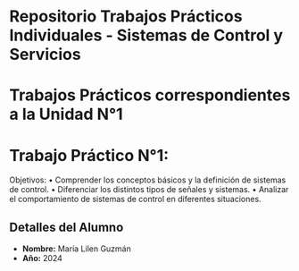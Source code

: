# Repositorio Trabajos Prácticos Individuales - Sistemas de Control y Servicios
# Trabajos Prácticos correspondientes a la Unidad N°1
# Trabajo Práctico N°1:
Objetivos: 
• Comprender los conceptos básicos y la definición de sistemas de control. 
• Diferenciar los distintos tipos de señales y sistemas. 
• Analizar el comportamiento de sistemas de control en diferentes
situaciones.
 

## Detalles del Alumno

- **Nombre:** María Lilen Guzmán  
- **Año:** 2024
